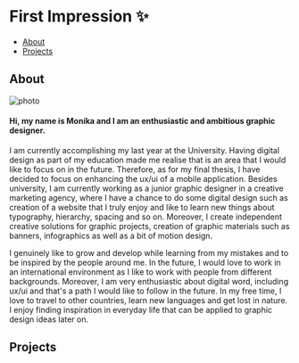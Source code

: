 # First Impression ✨

- [About](about.md)
- [Projects](projects.md)

## About
![photo](https://github.com/monica525/english-for-designer/assets/143282725/f47ee95f-4f8f-437e-87e1-c9ca33ed4acd)
#### Hi, my name is Monika and I am an enthusiastic and ambitious graphic designer. 
I am currently accomplishing my last year at the University. Having digital design as part of my education made me realise that is an area that I would like to focus on in the future. Therefore, as for my final thesis, I have decided to focus on enhancing the ux/ui of a mobile application. Besides university, I am currently working as a junior graphic designer in a creative marketing agency, where I have a chance to do some digital design such as creation of a website that I truly enjoy and like to learn new things about typography, hierarchy, spacing and so on. Moreover, I create independent creative solutions for graphic projects, creation of graphic materials such as banners, infographics as well as a bit of motion design. 

I genuinely like to grow and develop while learning from my mistakes and to be inspired by the people around me. In the future, I would love to work in an international environment as I like to work with people from different backgrounds. Moreover, I am very enthusiastic about digital word, including ux/ui and that's a path I would like to follow in the future. In my free time, I love to travel to other countries, learn new languages and get lost in nature. I enjoy finding inspiration in everyday life that can be applied to graphic design ideas later on. 

## Projects


